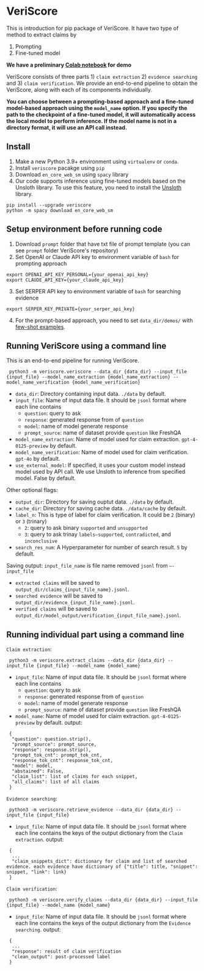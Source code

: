 # VeriScore
This is introduction for pip package of VeriScore. It have two type of method to extract claims by 
1) Prompting 
2) Fine-tuned model

**We have a preliminary [Colab notebook](https://colab.research.google.com/drive/14cJsd5xu-paXb1ld72kF3WA97qzcyEn1?authuser=1#scrollTo=uhfwyPWBUojR) for demo** 

VeriScore consists of three parts 1) `claim extraction` 2) `evidence searching` and 3) `claim verification`.
We provide an end-to-end pipeline to obtain the VeriScore, along with each of its components individually.

**You can choose between a prompting-based approach and a fine-tuned model-based approach using the `model_name` option. If you specify the path to the checkpoint of a fine-tuned model, it will automatically access the local model to perform inference. If the model name is not in a directory format, it will use an API call instead.**

## Install
1. Make a new Python 3.9+ environment using `virtualenv` or `conda`.
2. Install `veriscore` pacakge using `pip`
3. Download `en_core_web_sm` using `spacy` library
4. Our code supports inference using fine-tuned models based on the Unsloth library. To use this feature, you need to install the [Unsloth](https://github.com/unslothai/unsloth) library.
```
pip install --upgrade veriscore
python -m spacy download en_core_web_sm
```

## Setup environment before running code
1. Download `prompt` folder that have txt file of prompt template (you can see `prompt` folder VeriScore's repository)
2. Set OpenAI or Claude API key to environment variable of `bash` for prompting approach
```
export OPENAI_API_KEY_PERSONAL={your_openai_api_key}
export CLAUDE_API_KEY={your_claude_api_key}
```
3. Set SERPER API key to environment variable of `bash` for searching evidence
```
export SERPER_KEY_PRIVATE={your_serper_api_key}
```
4. For the prompt-based approach, you need to set `data_dir/demos/` with [few-shot examples](https://github.com/Yixiao-Song/VeriScore/blob/main/data/demos/few_shot_examples.jsonl).

## Running VeriScore using a command line
This is an end-to-end pipeline for running VeriScore.
```
 python3 -m veriscore.veriscore --data_dir {data_dir} --input_file {input_file} --model_name_extraction {model_name_extraction} --model_name_verification {model_name_verification}
```
* `data_dir`: Directory containing input data. `./data` by default.
* `input_file`: Name of input data file. It should be `jsonl` format where each line contains
    * `question`: query to ask
    * `response`: generated response from of `question`
    * `model`: name of model generate response
    * `prompt_source`: name of dataset provide `question` like FreshQA
* `model_name_extraction`: Name of model used for claim extraction. `gpt-4-0125-preview` by default.
* `model_name_verification`: Name of model used for claim verification. `gpt-4o` by default.
* `use_external_model`: If specified, it uses your custom model instead model used by API call. We use Unsloth to inference from specified model. False by default.

Other optional flags:

* `output_dir`: Directory for saving ouptut data. `./data` by default.
* `cache_dir`: Directory for saving cache data. `./data/cache` by default.
* `label_n`: This is type of label for claim verification. It could be `2` (binary) or `3` (trinary)
    * `2`: query to ask binary `supported` and `unsupported`
    * `3`: query to ask trinay `labels—supported`, `contradicted`, and `inconclusive`
* `search_res_num`: A Hyperparameter for number of search result. `5` by default.

Saving output: 
`input_file_name` is file name removed `jsonl` from `—-input_file`
* `extracted claims` will be saved to `output_dir/claims_{input_file_name}.jsonl`.
* `searched evidence` will be saved to `output_dir/evidence_{input_file_name}.jsonl`.
* `verified claims` will be saved to `output_dir/model_output/verification_{input_file_name}.jsonl`.


## Running individual part using a command line
`Claim extraction`:
```
 python3 -m veriscore.extract_claims --data_dir {data_dir} --input_file {input_file} --model_name {model_name} 
```
* `input_file`: Name of input data file. It should be `jsonl` format where each line contains
    * `question`: query to ask
    * `response`: generated response from of `question`
    * `model`: name of model generate response
    * `prompt_source`: name of dataset provide `question` like FreshQA
* `model_name`: Name of model used for claim extraction. `gpt-4-0125-preview` by default.
output:
```dictionary
 {
  "question": question.strip(),
  "prompt_source": prompt_source,
  "response": response.strip(),
  "prompt_tok_cnt": prompt_tok_cnt,
  "response_tok_cnt": response_tok_cnt,
  "model": model,
  "abstained": False,  
  "claim_list": list of claims for each snippet,
  "all_claims": list of all claims
 }
```
`Evidence searching`:
```
 python3 -m veriscore.retrieve_evidence --data_dir {data_dir} --input_file {input_file}
```
* `input_file`: Name of input data file. It should be `jsonl` format where each line contains the keys of the output dictionary from the `Claim extraction`.
output:
```dictionary
 {
  ...
  "claim_snippets_dict": dictionary for claim and list of searched evidence. each evidence have dictionary of {"title": title, "snippet": snippet, "link": link}
 }
```

`Claim verification`:
```
 python3 -m veriscore.verify_claims --data_dir {data_dir} --input_file {input_file} --model_name {model_name}
```
* `input_file`: Name of input data file. It should be `jsonl` format where each line contains the keys of the output dictionary from the `Evidence searching`.
output:
```dictionary
 {
  ...
  "response": result of claim verification
  "clean_output": post-processed label
 }
```
